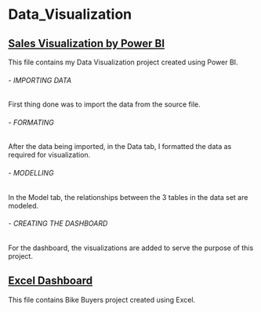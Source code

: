 # Data_Visualization

## [Sales Visualization by Power BI](https://github.com/rinkudave7/Data_Visualization/blob/main/Sales%20Visualization.pbit)
This file contains my Data Visualization project created using Power BI. 
###### - IMPORTING DATA
   First thing done was to import the data from the source file.
###### - FORMATING
   After the data being imported, in the Data tab, I formatted the data as required for visualization.
###### - MODELLING
   In the Model tab, the relationships between the 3 tables in the data set are modeled.
###### - CREATING THE DASHBOARD
   For the dashboard, the visualizations are added to serve the purpose of this project.


## [Excel Dashboard](https://github.com/rinkudave7/Data_Visualization/blob/main/Excel%20Dashboard.xlsx)
This file contains Bike Buyers project created using Excel.


